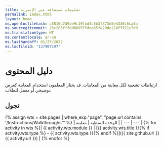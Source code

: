 ```yaml
---
title: تعليمات مستضافة عبر الإنترنت
permalink: index.html
layout: home
ms.openlocfilehash: c8816b7d9de9c19fbd4c6b3f373d6e4336c6ca5a
ms.sourcegitcommit: 26c283fffdd08057fdce65fa29de218fff21c7d0
ms.translationtype: HT
ms.contentlocale: ar-SA
ms.lasthandoff: 01/27/2022
ms.locfileid: "137907297"
---
```

# <a name="content-directory"></a>دليل المحتوى

ارتباطات تشعبية لكل معاينة من المعاينات. قد يختار المعلمون استخدام المعاينة كعرض توضيحي أو معمل للطلاب. 

## <a name="walkthroughs"></a>تجول

{% assign wts = site.pages | where_exp:"page", "page.url contains '/Instructions/Walkthroughs'" %}
| الوحدة النمطية | معاينة |
| --- | --- | 
{% for activity in wts %}| {{ activity.wts.module }} | [{{ activity.wts.title }}{% if activity.wts.type %} - {{ activity.wts.type }}{% endif %}]({{ site.github.url }}{{ activity.url }}) |
{% endfor %}

